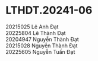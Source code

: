 ﻿# LTHDT.20241-06  
20215025	Lê Anh Đạt  
20225804	Lê Thành Đạt  
20204947	Nguyễn Thành Đạt  
20215028	Nguyễn Thành Đạt  
20225605	Nguyễn Tuấn Đạt  
